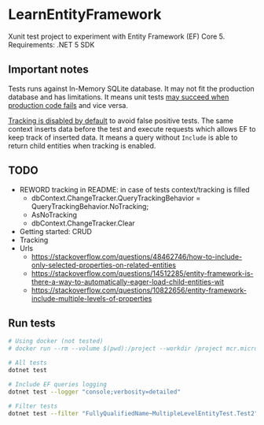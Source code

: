 # LearnEntityFramework

Xunit test project to experiment with Entity Framework (EF) Core 5.  
Requirements: .NET 5 SDK

## Important notes

Tests runs against In-Memory SQLite database. It may not fit the production database and has limitations. It means unit tests [may succeed  when production code fails](https://docs.microsoft.com/en-us/ef/core/testing/testing-sample#issues-using-different-database-providers) and vice versa.  


[Tracking is disabled by default](https://docs.microsoft.com/en-us/ef/core/querying/tracking) to avoid false positive tests. The same context inserts data before the test and execute requests which allows EF to keep track of inserted data. It means a query without `Include` is able to return child entities when tracking is enabled.

## TODO
* REWORD tracking in README: in case of tests context/tracking is filled
    - dbContext.ChangeTracker.QueryTrackingBehavior = QueryTrackingBehavior.NoTracking;
    - AsNoTracking
    - dbContext.ChangeTracker.Clear
* Getting started: CRUD
* Tracking
* Urls 
    - https://stackoverflow.com/questions/48462746/how-to-include-only-selected-properties-on-related-entities
    - https://stackoverflow.com/questions/14512285/entity-framework-is-there-a-way-to-automatically-eager-load-child-entities-wit
    - https://stackoverflow.com/questions/10822656/entity-framework-include-multiple-levels-of-properties

## Run tests

```sh
# Using docker (not tested)
# docker run --rm --volume $(pwd):/project --workdir /project mcr.microsoft.com/dotnet/sdk:5.0 dotnet test

# All tests
dotnet test

# Include EF queries logging
dotnet test --logger "console;verbosity=detailed"

# Filter tests
dotnet test --filter "FullyQualifiedName~MultipleLevelEntityTest.Test2"
```